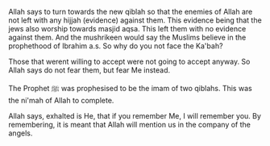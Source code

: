 
Allah says to turn towards the new qiblah so that the enemies of Allah are not left with any hijjah (evidence) against them. This evidence being that the jews also worship towards masjid aqsa. This left them with no evidence against them. And the mushrikeen would say the Muslims believe in the prophethood of Ibrahim a.s. So why do you not face the Ka'bah?

Those that werent willing to accept were not going to accept anyway. So Allah says do not fear them, but fear Me instead.

The Prophet ﷺ was prophesised to be the imam of two qiblahs. This was the ni'mah of Allah to complete.

Allah says, exhalted is He, that if you remember Me, I will remember you. By remembering, it is meant that Allah will mention us in the company of the angels.